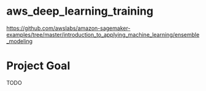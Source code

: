 # aws_deep_learning_training

https://github.com/awslabs/amazon-sagemaker-examples/tree/master/introduction_to_applying_machine_learning/ensemble_modeling


# Project Goal
TODO
